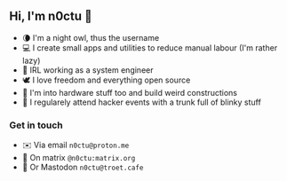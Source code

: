 ## Hi, I'm n0ctu 👋

- 🌘 I'm a night owl, thus the username
- 💻 I create small apps and utilities to reduce manual labour (I'm rather lazy)
- 🏢 IRL working as a system engineer
- 🕊️ I love freedom and everything open source
- 🤖 I'm into hardware stuff too and build weird constructions
- 🚀 I regularely attend hacker events with a trunk full of blinky stuff

### Get in touch
- ✉️ Via email `n0ctu@proton.me`
- 💬 On matrix `@n0ctu:matrix.org`
- 🐘 Or Mastodon `n0ctu@troet.cafe`